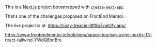 This is a [Next.js](https://nextjs.org/) project bootstrapped with [`create-next-app`](https://github.com/vercel/next.js/tree/canary/packages/create-next-app).


That's one of the challenges proposed on FrontEnd Mentor. 

The live project is at: https://cozy-treacle-8ff9b7.netlify.app/

https://www.frontendmentor.io/solutions/space-tourism-using-nextjs-13-react-tailwind-YWdQ8bnBro
